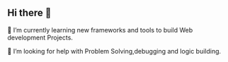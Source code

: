 ## Hi there 👋


  🌱 I’m currently learning new frameworks and tools to build Web development Projects.
  
  🤔 I’m looking for help with Problem Solving,debugging and logic building.
   
